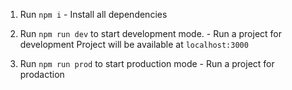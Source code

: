 
1. Run `npm i`  - Install all dependencies

2. Run `npm run dev` to start development mode.  - Run a project for development 
	Project will be available at `localhost:3000`

3. Run `npm run prod` to start production mode  - Run a project for prodaction 

